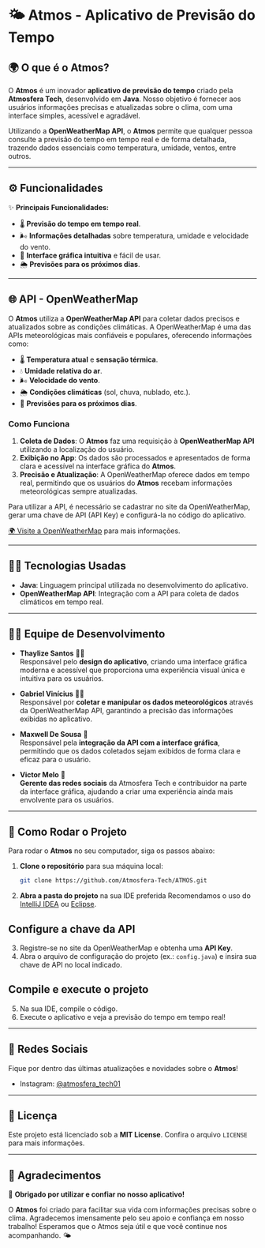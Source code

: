 # 🌤️ **Atmos** - Aplicativo de Previsão do Tempo

## 🌍 O que é o **Atmos**?

O **Atmos** é um inovador **aplicativo de previsão do tempo** criado pela **Atmosfera Tech**, desenvolvido em **Java**. Nosso objetivo é fornecer aos usuários informações precisas e atualizadas sobre o clima, com uma interface simples, acessível e agradável.

Utilizando a **OpenWeatherMap API**, o **Atmos** permite que qualquer pessoa consulte a previsão do tempo em tempo real e de forma detalhada, trazendo dados essenciais como temperatura, umidade, ventos, entre outros.

---

## ⚙️ Funcionalidades

✨ **Principais Funcionalidades:**

- 🌡️ **Previsão do tempo em tempo real**.
- 🌬️ **Informações detalhadas** sobre temperatura, umidade e velocidade do vento.
- 🎨 **Interface gráfica intuitiva** e fácil de usar.
- 🌦️ **Previsões para os próximos dias**.

---

## 🌐 **API - OpenWeatherMap**

O **Atmos** utiliza a **OpenWeatherMap API** para coletar dados precisos e atualizados sobre as condições climáticas. A OpenWeatherMap é uma das APIs meteorológicas mais confiáveis e populares, oferecendo informações como:

- 🌡️ **Temperatura atual** e **sensação térmica**.
- 💧 **Umidade relativa do ar**.
- 🌬️ **Velocidade do vento**.
- 🌦️ **Condições climáticas** (sol, chuva, nublado, etc.).
- 📅 **Previsões para os próximos dias**.

### Como Funciona

1. **Coleta de Dados**: O **Atmos** faz uma requisição à **OpenWeatherMap API** utilizando a localização do usuário.
2. **Exibição no App**: Os dados são processados e apresentados de forma clara e acessível na interface gráfica do **Atmos**.
3. **Precisão e Atualização**: A OpenWeatherMap oferece dados em tempo real, permitindo que os usuários do **Atmos** recebam informações meteorológicas sempre atualizadas.

Para utilizar a API, é necessário se cadastrar no site da OpenWeatherMap, gerar uma chave de API (API Key) e configurá-la no código do aplicativo.

[🌍 Visite a OpenWeatherMap](https://openweathermap.org/) para mais informações.

---

## 🧑‍💻 **Tecnologias Usadas**

- **Java**: Linguagem principal utilizada no desenvolvimento do aplicativo.
- **OpenWeatherMap API**: Integração com a API para coleta de dados climáticos em tempo real.

---

## 👩‍💻 **Equipe de Desenvolvimento**

- **Thaylize Santos** 👩‍🎨  
  Responsável pelo **design do aplicativo**, criando uma interface gráfica moderna e acessível que proporciona uma experiência visual única e intuitiva para os usuários.

- **Gabriel Vinícius** 👨‍💻  
  Responsável por **coletar e manipular os dados meteorológicos** através da OpenWeatherMap API, garantindo a precisão das informações exibidas no aplicativo.

- **Maxwell De Sousa** 🔧  
  Responsável pela **integração da API com a interface gráfica**, permitindo que os dados coletados sejam exibidos de forma clara e eficaz para o usuário.

- **Victor Melo** 📱  
  **Gerente das redes sociais** da Atmosfera Tech e contribuidor na parte da interface gráfica, ajudando a criar uma experiência ainda mais envolvente para os usuários.

---

## 🚀 Como Rodar o Projeto

Para rodar o **Atmos** no seu computador, siga os passos abaixo:

1. **Clone o repositório** para sua máquina local:
   ```bash
   git clone https://github.com/Atmosfera-Tech/ATMOS.git

3. **Abra a pasta do projeto** na sua IDE preferida
Recomendamos o uso do [IntelliJ IDEA](https://www.jetbrains.com/idea/) ou [Eclipse](https://www.eclipse.org/).

## Configure a chave da API
3. Registre-se no site da OpenWeatherMap e obtenha uma **API Key**.
4. Abra o arquivo de configuração do projeto (ex.: `config.java`) e insira sua chave de API no local indicado.

## Compile e execute o projeto
5. Na sua IDE, compile o código.
6. Execute o aplicativo e veja a previsão do tempo em tempo real!

---

## 📱 Redes Sociais
Fique por dentro das últimas atualizações e novidades sobre o **Atmos**!

- Instagram: [@atmosfera_tech01](https://www.instagram.com/atmosfera_tech01?igsh=MWw1eGNoeHVxd2h0cA==)

---

## 📜 Licença
Este projeto está licenciado sob a **MIT License**. Confira o arquivo `LICENSE` para mais informações.

---

## 💬 Agradecimentos
🎉 **Obrigado por utilizar e confiar no nosso aplicativo!**

O **Atmos** foi criado para facilitar sua vida com informações precisas sobre o clima. Agradecemos imensamente pelo seu apoio e confiança em nosso trabalho! Esperamos que o Atmos seja útil e que você continue nos acompanhando. 🌤️
